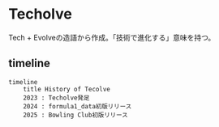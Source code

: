 # Techolve
Tech + Evolveの造語から作成。「技術で進化する」意味を持つ。

## timeline
```mermaid
timeline
    title History of Tecolve
    2023 : Techolve発足
    2024 : formula1_data初版リリース
    2025 : Bowling Club初版リリース
```
